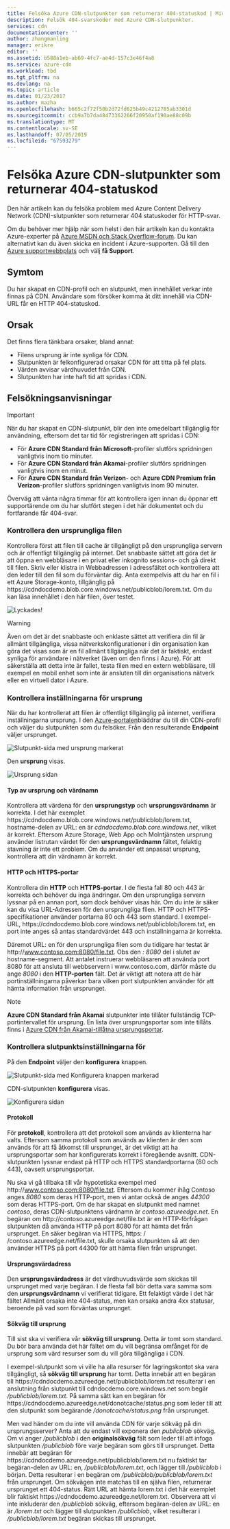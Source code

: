 ```yaml
---
title: Felsöka Azure CDN-slutpunkter som returnerar 404-statuskod | Microsoft Docs
description: Felsök 404-svarskoder med Azure CDN-slutpunkter.
services: cdn
documentationcenter: ''
author: zhangmanling
manager: erikre
editor: ''
ms.assetid: b588a1eb-ab69-4fc7-ae4d-157c3e46f4a8
ms.service: azure-cdn
ms.workload: tbd
ms.tgt_pltfrm: na
ms.devlang: na
ms.topic: article
ms.date: 01/23/2017
ms.author: mazha
ms.openlocfilehash: b665c2f72f50b2d72fd625b49c4212785ab3301d
ms.sourcegitcommit: ccb9a7b7da48473362266f20950af190ae88c09b
ms.translationtype: MT
ms.contentlocale: sv-SE
ms.lasthandoff: 07/05/2019
ms.locfileid: "67593279"
---
```

# <a name="troubleshooting-azure-cdn-endpoints-that-return-a-404-status-code"></a>Felsöka Azure CDN-slutpunkter som returnerar 404-statuskod
Den här artikeln kan du felsöka problem med Azure Content Delivery Network (CDN)-slutpunkter som returnerar 404 statuskoder för HTTP-svar.

Om du behöver mer hjälp när som helst i den här artikeln kan du kontakta Azure-experter på [Azure MSDN och Stack Overflow-forum](https://azure.microsoft.com/support/forums/). Du kan alternativt kan du även skicka en incident i Azure-supporten. Gå till den [Azure supportwebbplats](https://azure.microsoft.com/support/options/) och välj **få Support**.

## <a name="symptom"></a>Symtom
Du har skapat en CDN-profil och en slutpunkt, men innehållet verkar inte finnas på CDN. Användare som försöker komma åt ditt innehåll via CDN-URL får en HTTP 404-statuskod. 

## <a name="cause"></a>Orsak
Det finns flera tänkbara orsaker, bland annat:

* Filens ursprung är inte synliga för CDN.
* Slutpunkten är felkonfigurerad orsakar CDN för att titta på fel plats.
* Värden avvisar värdhuvudet från CDN.
* Slutpunkten har inte haft tid att spridas i CDN.

## <a name="troubleshooting-steps"></a>Felsökningsanvisningar
> [!IMPORTANT]
> När du har skapat en CDN-slutpunkt, blir den inte omedelbart tillgänglig för användning, eftersom det tar tid för registreringen att spridas i CDN:
> - För **Azure CDN Standard från Microsoft**-profiler slutförs spridningen vanligtvis inom tio minuter. 
> - För **Azure CDN Standard från Akamai**-profiler slutförs spridningen vanligtvis inom en minut. 
> - För **Azure CDN Standard från Verizon**- och **Azure CDN Premium från Verizon**-profiler slutförs spridningen vanligtvis inom 90 minuter. 
> 
> Överväg att vänta några timmar för att kontrollera igen innan du öppnar ett supportärende om du har slutfört stegen i det här dokumentet och du fortfarande får 404-svar.
> 
> 

### <a name="check-the-origin-file"></a>Kontrollera den ursprungliga filen
Kontrollera först att filen till cache är tillgängligt på den ursprungliga servern och är offentligt tillgänglig på internet. Det snabbaste sättet att göra det är att öppna en webbläsare i en privat eller inkognito sessions- och gå direkt till filen. Skriv eller klistra in Webbadressen i adressfältet och kontrollera att den leder till den fil som du förväntar dig. Anta exempelvis att du har en fil i ett Azure Storage-konto, tillgänglig på https:\//cdndocdemo.blob.core.windows.net/publicblob/lorem.txt. Om du kan läsa innehållet i den här filen, över testet.

![Lyckades!](./media/cdn-troubleshoot-endpoint/cdn-origin-file.png)

> [!WARNING]
> Även om det är det snabbaste och enklaste sättet att verifiera din fil är allmänt tillgängliga, vissa nätverkskonfigurationer i din organisation kan göra det visas som är en fil allmänt tillgängliga när det är faktiskt, endast synliga för användare i nätverket (även om den finns i Azure). För att säkerställa att detta inte är fallet, testa filen med en extern webbläsare, till exempel en mobil enhet som inte är ansluten till din organisations nätverk eller en virtuell dator i Azure.
> 
> 

### <a name="check-the-origin-settings"></a>Kontrollera inställningarna för ursprung
När du har kontrollerat att filen är offentligt tillgänglig på internet, verifiera inställningarna ursprung. I den [Azure-portalen](https://portal.azure.com)bläddrar du till din CDN-profil och väljer du slutpunkten som du felsöker. Från den resulterande **Endpoint** väljer ursprunget.  

![Slutpunkt-sida med ursprung markerat](./media/cdn-troubleshoot-endpoint/cdn-endpoint.png)

Den **ursprung** visas. 

![Ursprung sidan](./media/cdn-troubleshoot-endpoint/cdn-origin-settings.png)

#### <a name="origin-type-and-hostname"></a>Typ av ursprung och värdnamn
Kontrollera att värdena för den **ursprungstyp** och **ursprungsvärdnamn** är korrekta. I det här exemplet https:\//cdndocdemo.blob.core.windows.net/publicblob/lorem.txt, hostname-delen av URL: en är *cdndocdemo.blob.core.windows.net*, vilket är korrekt. Eftersom Azure Storage, Web App och Molntjänsten ursprung använder listrutan värdet för den **ursprungsvärdnamn** fältet, felaktig stavning är inte ett problem. Om du använder ett anpassat ursprung, kontrollera att din värdnamn är korrekt.

#### <a name="http-and-https-ports"></a>HTTP och HTTPS-portar
Kontrollera din **HTTP** och **HTTPS-portar**. I de flesta fall 80 och 443 är korrekta och behöver du inga ändringar.  Om den ursprungliga servern lyssnar på en annan port, som dock behöver visas här. Om du inte är säker kan du visa URL-Adressen för den ursprungliga filen. HTTP och HTTPS-specifikationer använder portarna 80 och 443 som standard. I exempel-URL, https:\//cdndocdemo.blob.core.windows.net/publicblob/lorem.txt, en port inte anges så antas standardvärdet 443 och inställningarna är korrekta.  

Däremot URL: en för den ursprungliga filen som du tidigare har testat är http:\//www.contoso.com:8080/file.txt. Obs den *: 8080* del i slutet av hostname-segment. Att antalet instruerar webbläsaren att använda port 8080 för att ansluta till webbservern i www\.contoso.com, därför måste du ange *8080* i den **HTTP-porten** fält. Det är viktigt att notera att de här portinställningarna påverkar bara vilken port slutpunkten använder för att hämta information från ursprunget.

> [!NOTE]
> **Azure CDN Standard från Akamai** slutpunkter inte tillåter fullständig TCP-portintervallet för ursprung.  En lista över ursprungsportar som inte tillåts finns i [Azure CDN från Akamai-tillåtna ursprungsportar](/previous-versions/azure/mt757337(v=azure.100)).  
> 
> 

### <a name="check-the-endpoint-settings"></a>Kontrollera slutpunktsinställningarna för
På den **Endpoint** väljer den **konfigurera** knappen.

![Slutpunkt-sida med Konfigurera knappen markerad](./media/cdn-troubleshoot-endpoint/cdn-endpoint-configure-button.png)

CDN-slutpunkten **konfigurera** visas.

![Konfigurera sidan](./media/cdn-troubleshoot-endpoint/cdn-configure.png)

#### <a name="protocols"></a>Protokoll
För **protokoll**, kontrollera att det protokoll som används av klienterna har valts. Eftersom samma protokoll som används av klienten är den som används för att få åtkomst till ursprunget, är det viktigt att ha ursprungsportar som har konfigurerats korrekt i föregående avsnitt. CDN-slutpunkten lyssnar endast på HTTP och HTTPS standardportarna (80 och 443), oavsett ursprungsportar.

Nu ska vi gå tillbaka till vår hypotetiska exempel med http:\//www.contoso.com:8080/file.txt.  Eftersom du kommer ihåg Contoso anges *8080* som deras HTTP-port, men vi antar också de anges *44300* som deras HTTPS-port.  Om de har skapat en slutpunkt med namnet *contoso*, deras CDN-slutpunktens värdnamn är *contoso.azureedge.net*.  En begäran om http:\//contoso.azureedge.net/file.txt är en HTTP-förfrågan slutpunkten då använda HTTP på port 8080 för att hämta det från ursprunget.  En säker begäran via HTTPS, https: \/ /contoso.azureedge.net/file.txt, skulle orsaka slutpunkten så att den använder HTTPS på port 44300 för att hämta filen från ursprunget.

#### <a name="origin-host-header"></a>Ursprungsvärdadress
Den **ursprungsvärdadress** är det värdhuvudsvärde som skickas till ursprunget med varje begäran.  I de flesta fall bör detta vara samma som den **ursprungsvärdnamn** vi verifierat tidigare.  Ett felaktigt värde i det här fältet Allmänt orsaka inte 404-status, men kan orsaka andra 4xx statusar, beroende på vad som förväntas ursprunget.

#### <a name="origin-path"></a>Sökväg till ursprung
Till sist ska vi verifiera vår **sökväg till ursprung**.  Detta är tomt som standard.  Du bör bara använda det här fältet om du vill begränsa omfånget för de ursprung som värd resurser som du vill göra tillgängliga i CDN.  

I exempel-slutpunkt som vi ville ha alla resurser för lagringskontot ska vara tillgängligt, så **sökväg till ursprung** har tomt.  Detta innebär att en begäran till https:\//cdndocdemo.azureedge.net/publicblob/lorem.txt resulterar i en anslutning från slutpunkt till cdndocdemo.core.windows.net som begär */publicblob/lorem.txt*.  På samma sätt kan en begäran för https:\//cdndocdemo.azureedge.net/donotcache/status.png som leder till att den slutpunkt som begärande */donotcache/status.png* från ursprunget.

Men vad händer om du inte vill använda CDN för varje sökväg på din ursprungsserver?  Anta att du endast vill exponera den *publicblob* sökväg.  Om vi anger */publicblob* i den **originalsökväg** fält som leder till att infoga slutpunkten */publicblob* före varje begäran som görs till ursprunget.  Detta innebär att begäran för https:\//cdndocdemo.azureedge.net/publicblob/lorem.txt nu faktiskt tar begäran-delen av URL: en, */publicblob/lorem.txt*, och lägger till */publicblob* i början. Detta resulterar i en begäran om */publicblob/publicblob/lorem.txt* från ursprunget.  Om sökvägen inte matchas till en själva filen, returnerar ursprunget ett 404-status.  Rätt URL att hämta lorem.txt i det här exemplet blir faktiskt https:\//cdndocdemo.azureedge.net/lorem.txt.  Observera att vi inte inkluderar den */publicblob* sökväg, eftersom begäran-delen av URL: en är */lorem.txt* och lägger till slutpunkten */publicblob*, vilket resulterar i */publicblob/lorem.txt* begäran skickas till ursprunget.

